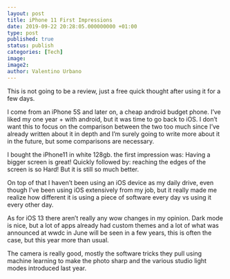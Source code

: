 ```yaml
---
layout: post
title: iPhone 11 First Impressions
date: 2019-09-22 20:28:05.000000000 +01:00
type: post
published: true
status: publish
categories: [Tech]
image:
image2:
author: Valentino Urbano
---
```


This is not going to be a review, just a free quick thought after using it for a few days.

I come from an iPhone 5S and later on, a cheap android budget phone. I’ve liked my one year + with android, but it was time to go back to iOS. I don’t want this to  focus on the comparison between the two too much since I’ve already written about it in depth and I’m surely going to write more about it in the future, but some comparisons are necessary.


 I bought the iPhone11 in white 128gb. the first impression was: Having a bigger screen is great! Quickly followed by: reaching the edges of the screen is so Hard!  But it is still so much better.

On top of that I haven’t been using an iOS device as my daily drive, even though I’ve been using iOS extensively from my job, but  it really made me realize how different it is using a piece of software every day vs using it every other day.

As for iOS 13 there aren’t really any wow changes in my opinion. Dark mode is nice, but a lot of apps already had custom themes and a lot of  what was announced at wwdc in June will be seen in a few years, this is often the case, but this year more than usual.

 The camera is really good, mostly the software tricks they pull using machine learning to make the photo sharp and the various  studio light modes introduced last year.
